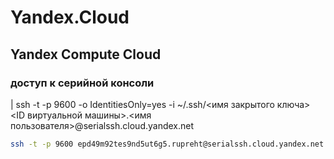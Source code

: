 # Yandex.Cloud

## Yandex Compute Cloud

### доступ к серийной консоли

| ssh -t -p 9600 -o IdentitiesOnly=yes -i ~/.ssh/<имя закрытого ключа> <ID виртуальной машины>.<имя пользователя>@serialssh.cloud.yandex.net

```sh
ssh -t -p 9600 epd49m92tes9nd5ut6g5.rupreht@serialssh.cloud.yandex.net
```
